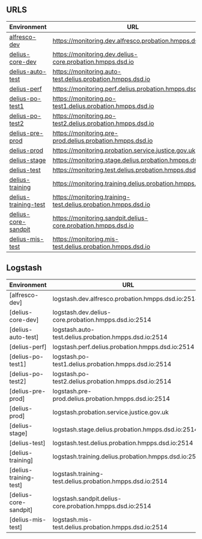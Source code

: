 ## URLS


Environment  | URL
------------- | -------------
[alfresco-dev](https://monitoring.dev.alfresco.probation.hmpps.dsd.io)  | https://monitoring.dev.alfresco.probation.hmpps.dsd.io
[delius-core-dev](https://monitoring.dev.delius-core.probation.hmpps.dsd.io)  | https://monitoring.dev.delius-core.probation.hmpps.dsd.io
[delius-auto-test](https://monitoring.auto-test.delius.probation.hmpps.dsd.io) | https://monitoring.auto-test.delius.probation.hmpps.dsd.io
[delius-perf](https://monitoring.perf.delius.probation.hmpps.dsd.io) | https://monitoring.perf.delius.probation.hmpps.dsd.io
[delius-po-test1](https://monitoring.po-test1.delius.probation.hmpps.dsd.io) | https://monitoring.po-test1.delius.probation.hmpps.dsd.io
[delius-po-test2](https://monitoring.po-test2.delius.probation.hmpps.dsd.io) | https://monitoring.po-test2.delius.probation.hmpps.dsd.io
[delius-pre-prod](https://monitoring.pre-prod.delius.probation.hmpps.dsd.io) | https://monitoring.pre-prod.delius.probation.hmpps.dsd.io
[delius-prod](https://monitoring.probation.service.justice.gov.uk) | https://monitoring.probation.service.justice.gov.uk
[delius-stage](https://monitoring.stage.delius.probation.hmpps.dsd.io) | https://monitoring.stage.delius.probation.hmpps.dsd.io
[delius-test](https://monitoring.test.delius.probation.hmpps.dsd.io) | https://monitoring.test.delius.probation.hmpps.dsd.io
[delius-training](https://monitoring.training.delius.probation.hmpps.dsd.io) | https://monitoring.training.delius.probation.hmpps.dsd.io
[delius-training-test](https://URmonitoring.training-test.delius.probation.hmpps.dsd.io) | https://monitoring.training-test.delius.probation.hmpps.dsd.io
[delius-core-sandpit](https://monitoring.sandpit.delius-core.probation.hmpps.dsd.io) | https://monitoring.sandpit.delius-core.probation.hmpps.dsd.io
[delius-mis-test](https://monitoring.mis-test.delius.probation.hmpps.dsd.io)| https://monitoring.mis-test.delius.probation.hmpps.dsd.io


## Logstash
Environment  | URL
------------- | -------------
[alfresco-dev] | logstash.dev.alfresco.probation.hmpps.dsd.io:2514
[delius-core-dev] | logstash.dev.delius-core.probation.hmpps.dsd.io:2514
[delius-auto-test] | logstash.auto-test.delius.probation.hmpps.dsd.io:2514
[delius-perf] | logstash.perf.delius.probation.hmpps.dsd.io:2514
[delius-po-test1] | logstash.po-test1.delius.probation.hmpps.dsd.io:2514
[delius-po-test2] | logstash.po-test2.delius.probation.hmpps.dsd.io:2514
[delius-pre-prod] | logstash.pre-prod.delius.probation.hmpps.dsd.io:2514
[delius-prod] | logstash.probation.service.justice.gov.uk
[delius-stage] | logstash.stage.delius.probation.hmpps.dsd.io:2514
[delius-test] | logstash.test.delius.probation.hmpps.dsd.io:2514
[delius-training] | logstash.training.delius.probation.hmpps.dsd.io:2514
[delius-training-test] | logstash.training-test.delius.probation.hmpps.dsd.io:2514
[delius-core-sandpit] | logstash.sandpit.delius-core.probation.hmpps.dsd.io:2514
[delius-mis-test]| logstash.mis-test.delius.probation.hmpps.dsd.io:2514



